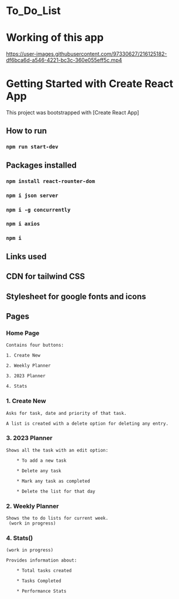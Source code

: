 # To_Do_List



# Working of this app

https://user-images.githubusercontent.com/97330627/216125182-df6bca6d-a546-4221-bc3c-360e055eff5c.mp4



# Getting Started with Create React App

This project was bootstrapped with [Create React App]



## How to run

### `npm run start-dev`



## Packages installed

### `npm install react-rounter-dom`

### `npm i json server`

### `npm i -g concurrently`

### `npm i axios`

### `npm i`



## Links used 

## CDN for tailwind CSS

## Stylesheet for google fonts and icons



## Pages 


### Home Page

    Contains four buttons:
    
    1. Create New
    
    2. Weekly Planner
    
    3. 2023 Planner
    
    4. Stats



### 1. Create New

    Asks for task, date and priority of that task.

    A list is created with a delete option for deleting any entry.


### 3. 2023 Planner

    Shows all the task with an edit option:

        * To add a new task

        * Delete any task

        * Mark any task as completed

        * Delete the list for that day


### 2. Weekly Planner

    Shows the to do lists for current week.
     (work in progress) 


### 4. Stats()
    (work in progress)

    Provides information about:

        * Total tasks created

        * Tasks Completed

        * Performance Stats
    
